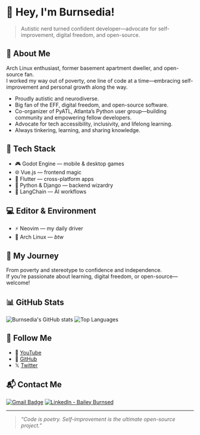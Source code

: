 # 👋 Hey, I'm Burnsedia!

> Autistic nerd turned confident developer—advocate for self-improvement, digital freedom, and open-source.

## 🧠 About Me

Arch Linux enthusiast, former basement apartment dweller, and open-source fan.  
I worked my way out of poverty, one line of code at a time—embracing self-improvement and personal growth along the way.

- Proudly autistic and neurodiverse.
- Big fan of the EFF, digital freedom, and open-source software.
- Co-organizer of PyATL, Atlanta’s Python user group—building community and empowering fellow developers.
- Advocate for tech accessibility, inclusivity, and lifelong learning.
- Always tinkering, learning, and sharing knowledge.

## 🚀 Tech Stack

- 🎮 Godot Engine — mobile & desktop games
- 🌐 Vue.js — frontend magic
- 📱 Flutter — cross-platform apps
- 🐍 Python & Django — backend wizardry
- 🧠 LangChain — AI workflows

## 💻 Editor & Environment

- ⚡ Neovim — my daily driver
- 🐧 Arch Linux — *btw*

## 🌟 My Journey

From poverty and stereotype to confidence and independence.  
If you’re passionate about learning, digital freedom, or open-source—welcome!

## 📊 GitHub Stats

![Burnsedia's GitHub stats](https://my-github-states.vercel.app/api?username=Burnsedia)
![Top Languages](https://my-github-states.vercel.app/api/top-langs?username=Burnsedia&layout=compact)

## 📡 Follow Me

- 🎥 [YouTube](https://www.youtube.com/channel/UC71vuzjHKhS4Wv4Px44FKjg)
- 🐙 [GitHub](https://github.com/Burnsedia)
- 𝕏 [Twitter](https://twitter.com/baileyburnsed)

## 📬 Contact Me

[![Gmail Badge](https://img.shields.io/badge/Gmail-D14836?style=for-the-badge&logo=gmail&logoColor=white)](mailto:mail@baileyburnsed.dev)
[![LinkedIn - Bailey Burnsed](https://img.shields.io/badge/LinkedIn-0077B5?style=for-the-badge&logo=linkedin&logoColor=white)](https://www.linkedin.com/in/bailey-burnsed-50051115a/)

---

> _“Code is poetry. Self-improvement is the ultimate open-source project.”_
